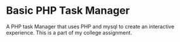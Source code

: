 # Basic PHP Task Manager
A PHP task Manager that uses PHP and mysql to create an interactive experience. This is a part of my college assignment.